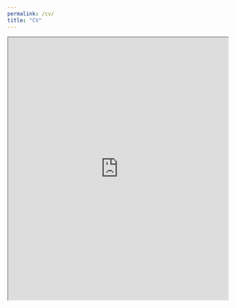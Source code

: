 ```yaml
---
permalink: /cv/
title: "CV"
---
```

<iframe 
  src="https://mega.nz/file/VglBWZQC#qIOVQ4qEpKaULWHP-UbOOhz21XW4qYvZpcx_tLG41zM" 
  width="100%" 
  height="600px">
  This browser does not support PDFs. Please <a href="https://mega.nz/file/VglBWZQC#qIOVQ4qEpKaULWHP-UbOOhz21XW4qYvZpcx_tLG41zM">download the PDF</a>.
</iframe>
